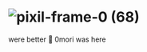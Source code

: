 # ![pixil-frame-0 (68)](https://github.com/eyecubed/MSdeluxedelux/assets/138730051/fde110cf-015b-444b-ae0b-85d83b2e230d)
were better
👻
0mori was here
